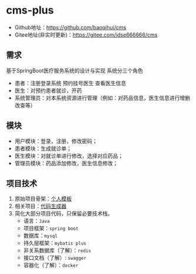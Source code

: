 # cms-plus
+ Github地址：https://github.com/baoqihui/cms
+ Gitee地址(非实时更新)：https://gitee.com/idse666666/cms

## 需求

基于SpringBoot医疗服务系统的设计与实现 系统分三个角色
+ 患者：注册登录系统 预约挂号医生 查看医生信息
+ 医生：对预约患者就诊，开药
+ 系统管理员：对本系统资源进行管理（例如：对药品信息，医生信息进行增删改查等）

## 模块

+ 用户模块：登录，注册，修改密码；
+ 患者模块：生成就诊单；
+ 医生模块：对就诊单进行修改，选择对应药品；
+ 管理员模块：药品添加修改，医生信息修改；


## 项目技术
1. 原始项目骨架：[个人模板](https://github.com/baoqihui/code-demo-persion)
2. 相关项目：[代码生成器](https://github.com/baoqihui/code-generator-persion)
3. 简化大部分项目代码，只保留必要技术栈。
   + 语言：`Java`
   + 项目框架：`spring boot`
   + 数据库：`mysql`
   + 持久层框架：`mybatis plus`
   + 非关系数据库（了解）：`redis`
   + 接口文档（了解）: `swagger`
   + 容器化（了解）：`docker`